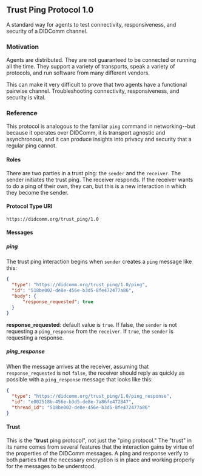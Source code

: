 ## Trust Ping Protocol 1.0

A standard way for agents to test connectivity,
responsiveness, and security of a DIDComm channel.

### Motivation

Agents are distributed. They are not guaranteed to be
connected or running all the time. They support a
variety of transports, speak a variety of protocols,
and run software from many different vendors.

This can make it very difficult to prove that two
agents have a functional pairwise channel. Troubleshooting
connectivity, responsiveness, and security is vital.

### Reference

This protocol is analogous to the familiar `ping`
command in networking--but because it operates
over DIDComm, it is transport
agnostic and asynchronous, and it can produce insights
into privacy and security that a regular ping
cannot.

#### Roles

There are two parties in a trust ping: the `sender`
and the `receiver`. The sender initiates the trust
ping. The receiver responds. If the receiver wants
to do a ping of their own, they can, but this is a
new interaction in which they become the sender.

#### Protocol Type URI

`https://didcomm.org/trust_ping/1.0`

#### Messages

##### ping

The trust ping interaction begins when `sender`
creates a `ping` message like this:

```JSON
{
  "type": "https://didcomm.org/trust_ping/1.0/ping",
  "id": "518be002-de8e-456e-b3d5-8fe472477a86",
  "body": {
      "response_requested": true
  }
}
```

**response_requested**: default value is `true`. If false, the `sender` is not requesting a `ping_response` from the `receiver`. If `true`, the `sender` is requesting a response.

##### ping_response

When the message arrives at the receiver, assuming that `response_requested`
is not `false`, the receiver should reply as quickly as possible with a
`ping_response` message that looks like this:

```JSON
{
  "type": "https://didcomm.org/trust_ping/1.0/ping_response",
  "id": "e002518b-456e-b3d5-de8e-7a86fe472847",
  "thread_id": "518be002-de8e-456e-b3d5-8fe472477a86"
}
```



#### Trust

This is the "**trust** ping protocol", not just the "ping protocol."
The "trust" in its name comes from several features that the interaction
gains by virtue of the properties of the DIDComm messages. A ping and response verify to both parties that the necessary encryption is in place and working properly for the messages to be understood.

